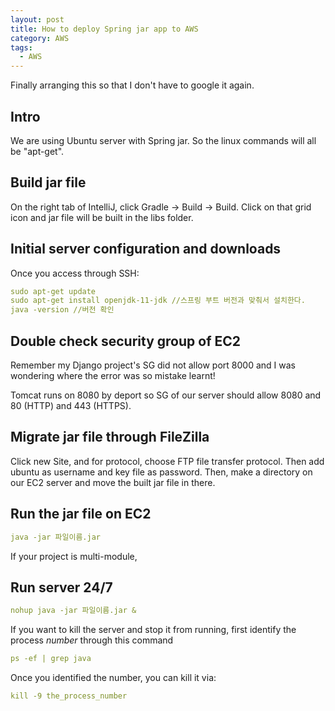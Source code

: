 ```yaml
---
layout: post
title: How to deploy Spring jar app to AWS
category: AWS
tags:
  - AWS
---
```

Finally arranging this so that I don't have to google it again.

## Intro
We are using Ubuntu server with Spring jar. So the linux commands will
all be "apt-get".

## Build jar file
On the right tab of IntelliJ, click Gradle -> Build -> Build.
Click on that grid icon and jar file will be built in the libs folder.


## Initial server configuration and downloads
Once you access through SSH:
```yaml
sudo apt-get update
sudo apt-get install openjdk-11-jdk //스프링 부트 버전과 맞춰서 설치한다.
java -version //버전 확인
```

## Double check security group of EC2
Remember my Django project's SG did not allow port 8000 and I was
wondering where the error was so mistake learnt!

Tomcat runs on 8080 by deport so SG of our server should allow 8080
and 80 (HTTP) and 443 (HTTPS).

## Migrate jar file through FileZilla
Click new Site, and for protocol, choose FTP file transfer protocol.
Then add ubuntu as username and key file as password. Then, make
a directory on our EC2 server and move the built jar file in there.

## Run the jar file on EC2
```yaml
java -jar 파일이름.jar
```

If your project is multi-module, 

## Run server 24/7
```yaml
nohup java -jar 파일이름.jar &
```

If you want to kill the server and stop it from running, first
identify the process *number* through this command
```yaml
ps -ef | grep java
```

Once you identified the number, you can kill it via:
```yaml
kill -9 the_process_number
```

